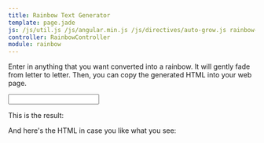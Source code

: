 ```yaml
---
title: Rainbow Text Generator
template: page.jade
js: /js/util.js /js/angular.min.js /js/directives/auto-grow.js rainbow-controller.js
controller: RainbowController
module: rainbow
---
```


Enter in anything that you want converted into a rainbow.  It will gently fade from letter to letter.  Then, you can copy the generated HTML into your web page.

<input type="text" ng-model="input" class="wide">

This is the result:

<p class="outline"><b ng-bind-html-unsafe="output"></b></p>

And here's the HTML in case you like what you see:

<div class="outline" ng-bind="output"></div>

